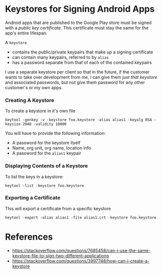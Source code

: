 # Keystores for Signing Android Apps

Android apps that are published to the Google Play store must be signed with a *public key certificate*.  This certificate must stay the same for the app's entire lifespan.

A `keystore`

- contains the public/private keypairs that make up a signing certificate
- can contain many keypairs, referred to by `alias`
- has a password separate from that of each of the contained keypairs
 
I use a separate keystore per client so that in the future, if the customer wants to take over development from me, I can give them *just that keystore* and associated passwords, but not give them password for any other customer's or my own apps.

### Creating A Keystore

To create a keystore in it's own file

```
keytool -genkey -v -keystore foo.keystore -alias alias1 -keyalg RSA -keysize 2048 -validity 10000
```

You will have to provide the following information:

- A password for the keystore itself
- Name, org unit, org name, location info 
- A password for the `alias1` keypair

### Displaying Contents of a Keystore
To list the keys in a keystore:

```
keytool -list -keystore foo.keystore
```

### Exporting a Certificate

This will export a certificate from a specific keystore
```
keytool -export -alias alias1 -file alias1.crt -keystore foo.keystore
```
# References
- https://stackoverflow.com/questions/7685458/can-i-use-the-same-keystore-file-to-sign-two-different-applications
- https://stackoverflow.com/questions/3997748/how-can-i-create-a-keystore

